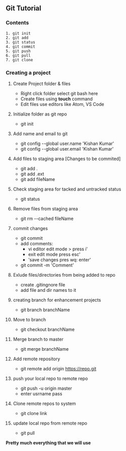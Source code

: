 ## Git Tutorial

### Contents

    1. git init
    2. git add
    3. git status
    4. git commit
    5. git push
    6. git pull
    7. git clone

### Creating a project

1. Create Project folder & files
    - Right click folder select git bash here
    - Create files using __touch__ command
    - Edit files use editors like Atom, VS Code

2. Initialize folder as git repo
    - git init

3. Add name and email to git
    - git config --global user.name 'Kishan Kumar'
    - git config --global user.email 'Kishan Kumar'

4. Add files to staging area [Changes to be commited]
    - git add .
    - git add .ext
    - git add fileName

5. Check staging area for tacked and untracked status
    - git status

6. Remove files from staging area
    - git rm --cached fileName

7. commit changes
    - git commit
    - add comments: 
        - vi editor edit mode > press i'
        - exit edit mode press esc'
        - 'save changes pres wq: enter'
    - git commit -m 'Comment'

8. Exlude files/directories from being added to repo
    - create .gitingnore file
    - add file and dir names to it

9. creating branch for enhancement projects
   - git branch branchName

10. Move to branch
    - git checkout branchName

11. Merge branch to master
    - git merge branchName

12. Add remote repository
    - git remote add origin https://repo.git

13. push your local repo to remote repo
    - git push -u origin master
    - enter usrname pass

14. Clone remote repos to system
    - git clone link
15. update local repo from remote repo
    - git pull

__Pretty much everything that we will use__


